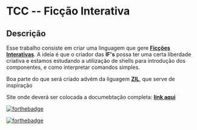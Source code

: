# TCC -- Ficção Interativa

## Descrição

Esse trabalho consiste em criar uma linguagem que gere
[**Ficções Interativas**](https://pt.wikipedia.org/wiki/Fic%C3%A7%C3%A3o_interativa).
A ideia é que o criador das **IF's** possa ter uma certa
liberdade criativa e estamos estudando a utilização de
shells para introdução dos componentes, e como interpretar
comandos simples.

Boa parte do que será criado advém da liguagem
[**ZIL**](http://xlisp.org/zil.pdf), que serve de inspiração

Site onde deverá ser colocada a documebtação completa:
[**link aqui**](https://linux.ime.usp.br/~andreluizas/mac0499/)

[![forthebadge](https://forthebadge.com/images/badges/made-with-ruby.svg)](https://forthebadge.com)

[![forthebadge](https://forthebadge.com/images/badges/built-with-love.svg)](https://forthebadge.com)
